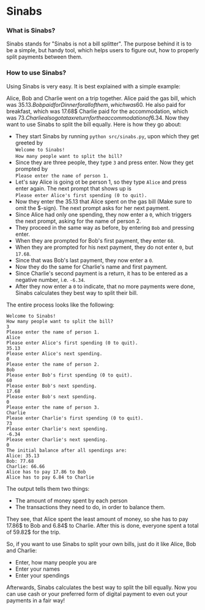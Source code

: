 # Sinabs

### What is Sinabs?

Sinabs stands for "Sinabs is not a bill splitter".
The purpose behind it is to be a simple, but handy tool, which helps users to figure out,
how to properly split payments between them.

### How to use Sinabs?

Using Sinabs is very easy.
It is best explained with a simple example:

Alice, Bob and Charlie went on a trip together.
Alice paid the gas bill, which was 35.13$.
Bob paid for Dinner for all of them, which was 60$.
He also paid for breakfast, which was 17.68$
Charlie paid for the accommodation, which was 73$.
Charlie also got a tax return for the accommodation of 6.34$.
Now they want to use Sinabs to split the bill equally.
Here is how they go about:

 - They start Sinabs by running `python src/sinabs.py`, upon which they get greeted by  
 `Welcome to Sinabs!`  
  `How many people want to split the bill?`
 - Since they are three people, they type `3` and press enter. Now they get prompted by  
 `Please enter the name of person 1.`
 - Let's say Alice is going ot be person 1, so they type `Alice` and press enter again.
 The next prompt that shows up is  
 `Please enter Alice's first spending (0 to quit).`
 - Now they enter the 35.13 that Alice spent on the gas bill
 (Make sure to omit the $-sign). The next prompt asks for her next payment.
 - Since Alice had only one spending, they now enter a `0`, which triggers the next prompt,
 asking for the name of person 2. 
 - They proceed in the same way as before, by entering `Bob` and pressing enter.
 - When they are prompted for Bob's first payment, they enter `60`. 
 - When they are prompted for his next payment, they do not enter `0`, but `17.68`.
 - Since that was Bob's last payment, they now enter a `0`.
 - Now they do the same for Charlie's name and first payment.
 - Since Charlie's second payment is a return, it has to be entered as a negative number,
 i.e. `-6.34`.
 - After they now enter a `0` to indicate, that no more payments were done, Sinabs
 calculates they best way to split their bill.
 
The entire process looks like the following:

```
Welcome to Sinabs!  
How many people want to split the bill?  
3  
Please enter the name of person 1.  
Alice  
Please enter Alice's first spending (0 to quit).  
35.13  
Please enter Alice's next spending.  
0  
Please enter the name of person 2.  
Bob   
Please enter Bob's first spending (0 to quit).  
60  
Please enter Bob's next spending.  
17.68  
Please enter Bob's next spending.  
0  
Please enter the name of person 3.  
Charlie  
Please enter Charlie's first spending (0 to quit).  
73  
Please enter Charlie's next spending.  
-6.34  
Please enter Charlie's next spending.  
0  
The initial balance after all spendings are:  
Alice: 35.13  
Bob: 77.68  
Charlie: 66.66  
Alice has to pay 17.86 to Bob  
Alice has to pay 6.84 to Charlie  
```
The output tells them two things:
  - The amount of money spent by each person
  - The transactions they need to do, in order to balance them.
  
They see, that Alice spent the least amount of money, so she has to pay 17.86$ to Bob and
6.84$ to Charlie.
After this is done, everyone spent a total of 59.82$ for the trip.

So, if you want to use Sinabs to split your own bills, just do it like Alice, Bob and Charlie:
- Enter, how many people you are
- Enter your names
- Enter your spendings

Afterwards, Sinabs calculates the best way to split the bill equally.
Now you can use cash or your preferred form of digital payment to even out your payments in a fair way!